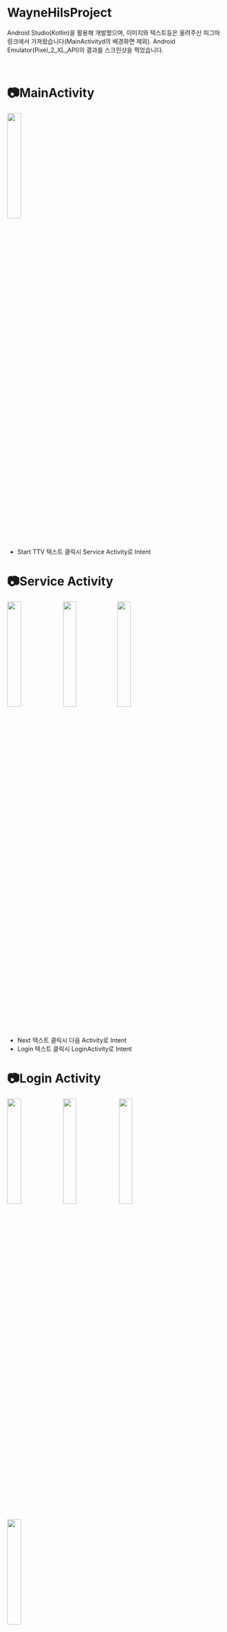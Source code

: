 # WayneHilsProject
Android Studio(Kotlin)을 활용해 개발했으며, 이미지와 텍스트등은 올려주신 피그마 링크에서 가져왔습니다(MainActivityd의 배경화면 제외). Android Emulator(Pixel_2_XL_API)의 결과를 스크린샷을 찍었습니다.


<br>

# 📷MainActivity

 <img src = "https://user-images.githubusercontent.com/68366753/165314118-4a56aa79-f77b-4b80-b69b-9c9327b031db.png" width="25%" height="25%"><br><br>
* Start TTV 텍스트 클릭시 Service Activity로 Intent


 
 
# 📷Service Activity
 
<img src = "https://user-images.githubusercontent.com/68366753/165315014-01e5a9a9-0097-4887-bccc-71fecbe5238b.png" width="25%" height="25%"> <img src = "https://user-images.githubusercontent.com/68366753/165314653-e877c90b-dfb0-47ce-a420-92848adb7c06.png" width="25%" height="25%"><img src = "https://user-images.githubusercontent.com/68366753/165315191-f5e4f888-84c3-45a1-b184-c53978c5d637.png" width="25%" height="25%"><br><br>
* Next 텍스트 클릭시 다음 Activity로 Intent
* Login 텍스트 클릭시 LoginActivity로 Intent

<!-- <img width="360" alt="image" src="https://user-images.githubusercontent.com/68366753/165315014-01e5a9a9-0097-4887-bccc-71fecbe5238b.png">

<img width="360" alt="image" src="https://user-images.githubusercontent.com/68366753/165314653-e877c90b-dfb0-47ce-a420-92848adb7c06.png">

<img width="360" alt="image" src="https://user-images.githubusercontent.com/68366753/165315191-f5e4f888-84c3-45a1-b184-c53978c5d637.png"> -->

# 📷Login Activity
<img src = "https://user-images.githubusercontent.com/68366753/165315324-958382cc-221c-45fe-8917-29e2a08e0fe7.png" width="25%" height="25%"> <img src = "https://user-images.githubusercontent.com/68366753/165315927-927c21a6-7256-4e3e-bdc7-3e7b68997202.png" width="25%" height="25%"> <img src = "https://user-images.githubusercontent.com/68366753/165316167-854e28e3-1462-4517-b0c4-c3e51c8d4482.png" width="25%" height="25%"> <img src = "https://user-images.githubusercontent.com/68366753/165316977-3f2b1aaa-32ee-41ea-b968-68ffc2ab7541.png" width="25%" height="25%"><br><br>

* Login Edittext 및 Passwrod Edittext를 [Material design](https://material.io/components/text-fields)을 활용해 구현.
* Password의 맨 끝에 있는 아이콘을 클릭하면 Password의 암호화가 해제.
* 간단한 테스트 함수를 작성해서 Email이나 Password가 틀리면 Error Text와 Error SnackBar가 나타남.

<!-- <img width="359" alt="image" src="https://user-images.githubusercontent.com/68366753/165315324-958382cc-221c-45fe-8917-29e2a08e0fe7.png">

<img width="360" alt="image" src="https://user-images.githubusercontent.com/68366753/165315927-927c21a6-7256-4e3e-bdc7-3e7b68997202.png">

<img width="360" alt="image" src="https://user-images.githubusercontent.com/68366753/165316167-854e28e3-1462-4517-b0c4-c3e51c8d4482.png">

<img width="359" alt="image" src="https://user-images.githubusercontent.com/68366753/165316977-3f2b1aaa-32ee-41ea-b968-68ffc2ab7541.png"> -->




